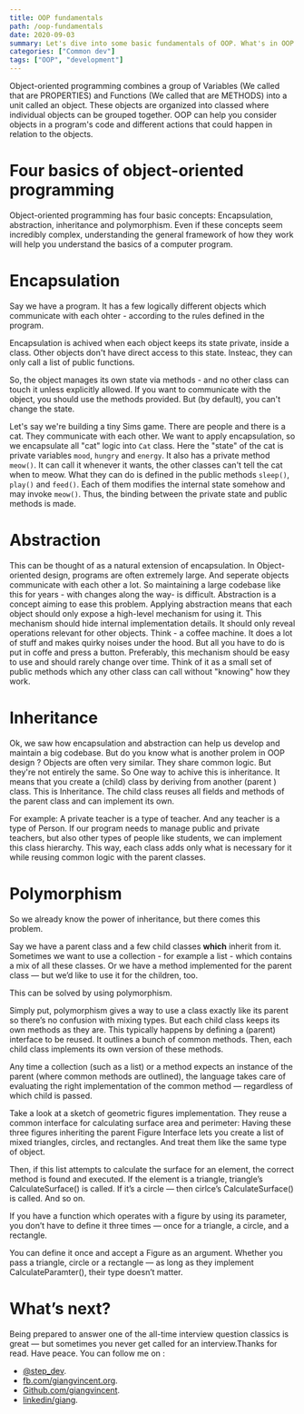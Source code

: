 ```yaml
---
title: OOP fundamentals
path: /oop-fundamentals
date: 2020-09-03
summary: Let's dive into some basic fundamentals of OOP. What's in OOP ? What OOP exactly do ? Understand those things maybe help you to develop some ideas about OOP more than the definition.
categories: ["Common dev"]
tags: ["OOP", "development"]
---
```


Object-oriented programming combines a group of Variables (We called that are PROPERTIES) and Functions (We called that are METHODS) into a unit called an object. These objects are organized into classed where individual objects can be grouped together. OOP can help you consider objects in a program's code and different actions that could happen in relation to the objects.

# Four basics of object-oriented programming

Object-oriented programming has four basic concepts: Encapsulation, abstraction, inheritance and polymorphism. Even if these concepts seem incredibly complex, understanding the general framework of how they work will help you understand the basics of a computer program.

# Encapsulation

Say we have a program. It has a few logically different objects which communicate with each ohter - according to the rules defined in the program.

Encapsulation is achived when each object keeps its state private, inside a class. Other objects don't have direct access to this state. Insteac, they can only call a list of public functions.

So, the object manages its own state via methods - and no other class can touch it unless explicitly allowed. If you want to communicate with the object, you should use the methods provided. But (by default), you can't change the state.

Let's say we're building a tiny Sims game. There are people and there is a cat. They communicate with each other. We want to apply encapsulation, so we encapsulate all "cat" logic into `Cat` class.
Here the "state" of the cat is private variables `mood`, `hungry` and `energy`. It also has a private method `meow()`. It can call it whenever it wants, the other classes can't tell the cat when to meow.
What they can do is defined in the public methods `sleep()`, `play()` and `feed()`. Each of them modifies the internal state somehow and may invoke `meow()`. Thus, the binding between the private state and public methods is made.

# Abstraction

This can be thought of as a natural extension of encapsulation.
In Object-oriented design, programs are often extremely large. And seperate objects communicate with each other a lot. So maintaining a large codebase like this for years - with changes along the way- is difficult.
Abstraction is a concept aiming to ease this problem.
Applying abstraction means that each object should only expose a high-level mechanism for using it.
This mechanism should hide internal implementation details. It should only reveal operations relevant for other objects.
Think - a coffee machine. It does a lot of stuff and makes quirky noises under the hood. But all you have to do is put in coffe and press a button.
Preferably, this mechanism should be easy to use and should rarely change over time. Think of it as a small set of public methods which any other class can call without "knowing" how they work.

# Inheritance

Ok, we saw how encapsulation and abstraction can help us develop and maintain a big codebase.
But do you know what is another prolem in OOP design ?
Objects are often very similar. They share common logic. But they're not entirely the same.
So One way to achive this is inheritance.
It means that you create a (child) class by deriving from another (parent ) class. This is Inheritance.
The child class reuses all fields and methods of the parent class and can implement its own.

For example:
A private teacher is a type of teacher. And any teacher is a type of Person.
If our program needs to manage public and private teachers, but also other types of people like students, we can implement this class hierarchy.
This way, each class adds only what is necessary for it while reusing common logic with the parent classes.

# Polymorphism

So we already know the power of inheritance, but there comes this problem.

Say we have a parent class and a few child classes **which** inherit from it. Sometimes we want to use a collection - for example a list - which contains a mix of all these classes. Or we have a method implemented for the parent class — but we’d like to use it for the children, too.

This can be solved by using polymorphism.

Simply put, polymorphism gives a way to use a class exactly like its parent so there’s no confusion with mixing types. But each child class keeps its own methods as they are.
This typically happens by defining a (parent) interface to be reused. It outlines a bunch of common methods. Then, each child class implements its own version of these methods.

Any time a collection (such as a list) or a method expects an instance of the parent (where common methods are outlined), the language takes care of evaluating the right implementation of the common method — regardless of which child is passed.

Take a look at a sketch of geometric figures implementation. They reuse a common interface for calculating surface area and perimeter:
Having these three figures inheriting the parent Figure Interface lets you create a list of mixed triangles, circles, and rectangles. And treat them like the same type of object.

Then, if this list attempts to calculate the surface for an element, the correct method is found and executed. If the element is a triangle, triangle’s CalculateSurface() is called. If it’s a circle — then cirlce’s CalculateSurface() is called. And so on.

If you have a function which operates with a figure by using its parameter, you don’t have to define it three times — once for a triangle, a circle, and a rectangle.

You can define it once and accept a Figure as an argument. Whether you pass a triangle, circle or a rectangle — as long as they implement CalculateParamter(), their type doesn’t matter.

# What’s next?

Being prepared to answer one of the all-time interview question classics is great — but sometimes you never get called for an interview.Thanks for read. Have peace.
You can follow me on :

- [@step_dev](https://twitter.com/step_dev).
- [fb.com/giangvincent.org](https://www.facebook.com/giangvincent.org/).
- [Github.com/giangvincent](https://github.com/giangvincent).
- [linkedin/giang](https://www.linkedin.com/in/giang-do-linh-88b034131/).
